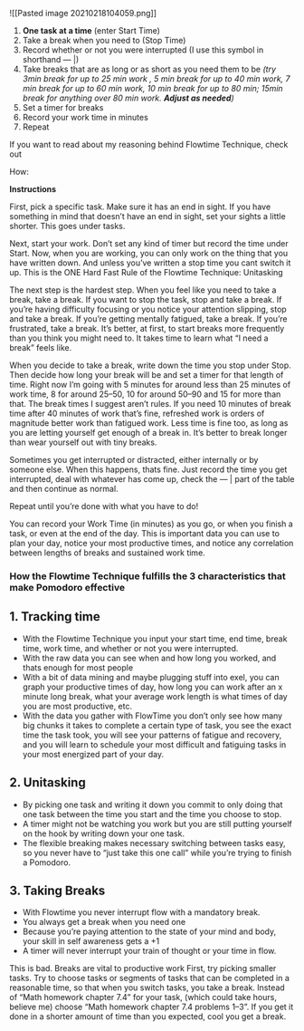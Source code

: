![[Pasted image 20210218104059.png]]

1.  **One task at a time** (enter Start Time)
2.  Take a break when you need to (Stop Time)
3.  Record whether or not you were interrupted (I use this symbol in shorthand — |)
4.  Take breaks that are as long or as short as you need them to be _(try 3min break for up to 25 min work , 5 min break for up to 40 min work, 7 min break for up to 60 min work, 10 min break for up to 80 min; 15min break for anything over 80 min work._ **_Adjust as needed_**_)_
5.  Set a timer for breaks
6.  Record your work time in minutes
7.  Repeat

If you want to read about my reasoning behind Flowtime Technique, check out 

How:

**Instructions**

First, pick a specific task. Make sure it has an end in sight. If you have something in mind that doesn’t have an end in sight, set your sights a little shorter. This goes under tasks.

Next, start your work. Don’t set any kind of timer but record the time under Start. Now, when you are working, you can only work on the thing that you have written down. And unless you’ve written a stop time you cant switch it up. This is the ONE Hard Fast Rule of the Flowtime Technique: Unitasking

The next step is the hardest step. When you feel like you need to take a break, take a break. If you want to stop the task, stop and take a break. If you’re having difficulty focusing or you notice your attention slipping, stop and take a break. If you’re getting mentally fatigued, take a break. If you’re frustrated, take a break. It’s better, at first, to start breaks more frequently than you think you might need to. It takes time to learn what “I need a break” feels like.

When you decide to take a break, write down the time you stop under Stop. Then decide how long your break will be and set a timer for that length of time. Right now I’m going with 5 minutes for around less than 25 minutes of work time, 8 for around 25–50, 10 for around 50–90 and 15 for more than that. The break times I suggest aren’t rules. If you need 10 minutes of break time after 40 minutes of work that’s fine, refreshed work is orders of magnitude better work than fatigued work. Less time is fine too, as long as you are letting yourself get enough of a break in. It’s better to break longer than wear yourself out with tiny breaks.

Sometimes you get interrupted or distracted, either internally or by someone else. When this happens, thats fine. Just record the time you get interrupted, deal with whatever has come up, check the — | part of the table and then continue as normal.

Repeat until you’re done with what you have to do!

You can record your Work Time (in minutes) as you go, or when you finish a task, or even at the end of the day. This is important data you can use to plan your day, notice your most productive times, and notice any correlation between lengths of breaks and sustained work time.

### How the Flowtime Technique fulfills the 3 characteristics that make Pomodoro effective

## 1\. Tracking time

-   With the Flowtime Technique you input your start time, end time, break time, work time, and whether or not you were interrupted.
-   With the raw data you can see when and how long you worked, and thats enough for most people
-   With a bit of data mining and maybe plugging stuff into exel, you can graph your productive times of day, how long you can work after an x minute long break, what your average work length is what times of day you are most productive, etc.
-   With the data you gather with FlowTime you don’t only see how many big chunks it takes to complete a certain type of task, you see the exact time the task took, you will see your patterns of fatigue and recovery, and you will learn to schedule your most difficult and fatiguing tasks in your most energized part of your day.

## 2\. Unitasking

-   By picking one task and writing it down you commit to only doing that one task between the time you start and the time you choose to stop.
-   A timer might not be watching you work but you are still putting yourself on the hook by writing down your one task.
-   The flexible breaking makes necessary switching between tasks easy, so you never have to “just take this one call” while you’re trying to finish a Pomodoro.

## 3\. Taking Breaks

-   With Flowtime you never interrupt flow with a mandatory break.
-   You always get a break when you need one
-   Because you’re paying attention to the state of your mind and body, your skill in self awareness gets a +1
-   A timer will never interrupt your train of thought or your time in flow.

This is bad. Breaks are vital to productive work
First, try picking smaller tasks. Try to choose tasks or segments of tasks that can be completed in a reasonable time, so that when you switch tasks, you take a break. Instead of “Math homework chapter 7.4” for your task, (which could take hours, believe me) choose “Math homework chapter 7.4 problems 1–3”. If you get it done in a shorter amount of time than you expected, cool you get a break.